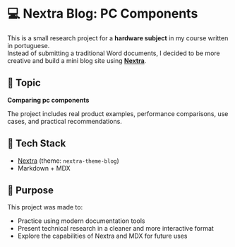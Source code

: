 # 💻 Nextra Blog: PC Components

This is a small research project for a **hardware subject** in my course written in portuguese.  
Instead of submitting a traditional Word documents, I decided to be more creative and build a mini blog site using [**Nextra**](https://nextra.site).

## 🧠 Topic  
**Comparing pc components** 

The project includes real product examples, performance comparisons, use cases, and practical recommendations.

## 🚀 Tech Stack  
- [Nextra](https://nextra.site) (theme: `nextra-theme-blog`)
- Markdown + MDX

## 📂 Purpose  
This project was made to:
- Practice using modern documentation tools
- Present technical research in a cleaner and more interactive format
- Explore the capabilities of Nextra and MDX for future uses
